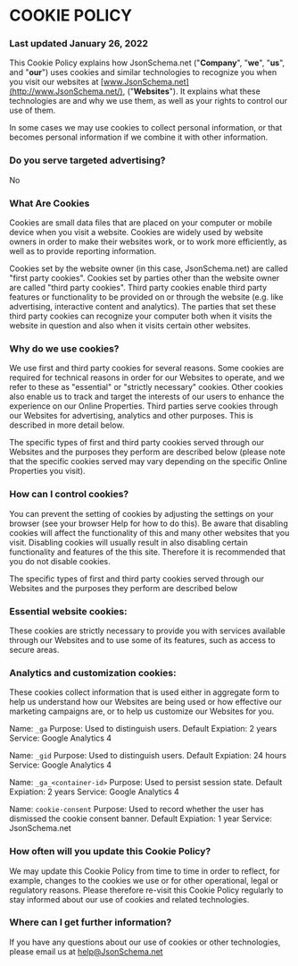 
# COOKIE POLICY

### Last updated  January 26, 2022
This Cookie Policy explains how  JsonSchema.net  ("**Company**", "**we**", "**us**", and "**our**") uses cookies and similar technologies to recognize you when you visit our websites at  [www.JsonSchema.net](http://www.JsonSchema.net/),  ("**Websites**"). It explains what these technologies are and why we use them, as well as your rights to control our use of them.

In some cases we may use cookies to collect personal information, or that becomes personal information if we combine it with other information.

### Do you serve targeted advertising?
No

### What Are Cookies
Cookies are small data files that are placed on your computer or mobile device when you visit a website. Cookies are widely used by website owners in order to make their websites work, or to work more efficiently, as well as to provide reporting information.

Cookies set by the website owner (in this case,  JsonSchema.net) are called "first party cookies". Cookies set by parties other than the website owner are called "third party cookies". Third party cookies enable third party features or functionality to be provided on or through the website (e.g. like advertising, interactive content and analytics). The parties that set these third party cookies can recognize your computer both when it visits the website in question and also when it visits certain other websites.

### Why do we use cookies?
We use first  and third  party cookies for several reasons. Some cookies are required for technical reasons in order for our Websites to operate, and we refer to these as "essential" or "strictly necessary" cookies. Other cookies also enable us to track and target the interests of our users to enhance the experience on our Online Properties.  Third parties serve cookies through our Websites for advertising, analytics and other purposes.  This is described in more detail below.

The specific types of first  and third  party cookies served through our Websites and the purposes they perform are described below (please note that the specific cookies served may vary depending on the specific Online Properties you visit).

### How can I control cookies?
You can prevent the setting of cookies by adjusting the settings on your browser (see your browser Help for how to do this). Be aware that disabling cookies will affect the functionality of this and many other websites that you visit. Disabling cookies will usually result in also disabling certain functionality and features of the this site. Therefore it is recommended that you do not disable cookies.

The specific types of first and third party cookies served through our Websites and the purposes they perform are described below

### Essential website cookies:
These cookies are strictly necessary to provide you with services available through our Websites and to use some of its features, such as access to secure areas.

### Analytics and customization cookies:
These cookies collect information that is used either in aggregate form to help us understand how our Websites are being used or how effective our marketing campaigns are, or to help us customize our Websites for you.

Name: `_ga`
Purpose: Used to distinguish users.
Default Expiation: 2 years
Service: Google Analytics 4

Name: `_gid`
Purpose: Used to distinguish users.
Default Expiation: 24 hours
Service: Google Analytics 4


Name: `_ga_<container-id>`
Purpose: Used to persist session state.
Default Expiation: 	2 years
Service: Google Analytics 4

Name: `cookie-consent`
Purpose: Used to record whether the user has dismissed the cookie consent banner.
Default Expiation: 	1 year
Service: JsonSchema.net

### How often will you update this Cookie Policy?

We may update this Cookie Policy from time to time in order to reflect, for example, changes to the cookies we use or for other operational, legal or regulatory reasons. Please therefore re-visit this Cookie Policy regularly to stay informed about our use of cookies and related technologies.

### Where can I get further information?

If you have any questions about our use of cookies or other technologies, please email us at  help@JsonSchema.net
